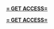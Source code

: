 **[= GET ACCESS=](https://www.google.com/url?q=https%3A%2F%2Fappbitly.com%2FXaxjr)**


**[= GET ACCESS=](https://www.google.com/url?q=https%3A%2F%2Fappbitly.com%2FXaxjr)**
